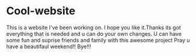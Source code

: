 # Cool-website
This is a website I've been working on. I hope you like it.Thanks
its got everything that is needed and u can do your own changes.
U can have some fun and suprise friends and family with this awesome project
Pray u have a beautifaul weekend!!
Bye!!!
